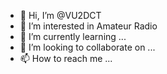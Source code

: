 - 👋 Hi, I’m @VU2DCT
- 👀 I’m interested in Amateur Radio 
- 🌱 I’m currently learning ...
- 💞️ I’m looking to collaborate on ...
- 📫 How to reach me ...

<!---
VU2DCT/VU2DCT is a ✨ special ✨ repository because its `README.md` (this file) appears on your GitHub profile.
You can click the Preview link to take a look at your changes.
--->
